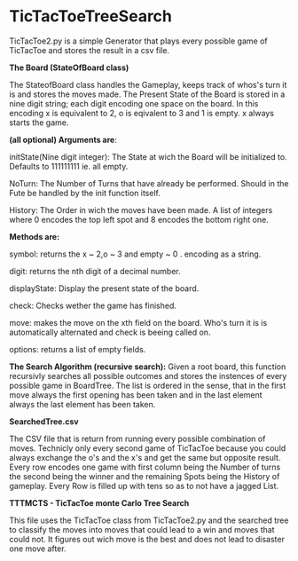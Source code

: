 # TicTacToeTreeSearch

TicTacToe2.py is a simple Generator that plays every possible game of TicTacToe and stores the result in a csv file.

<b>The Board (StateOfBoard class)</b>

The StateofBoard class handles the Gameplay, keeps track of whos's turn it is and stores the moves made. The Present State of the Board is stored in a nine digit string; each digit encoding one space on the board. In this encoding x is equivalent to 2, o is eqivalent to 3 and 1 is empty. x always starts the game. 



<b>(all optional) Arguments are</b>:

initState(Nine digit integer):  The State at wich the Board will be initialized to. Defaults to 111111111 ie. all empty.

NoTurn:   The Number of Turns that have already be performed. Should in the Fute be handled by the init function itself.

History:  The Order in wich the moves have been made. A list of integers where 0 encodes the top left spot and 8 encodes the bottom right one.



<b>Methods are:</b>

symbol: returns the x	~ 2,o	~ 3 and empty	~ 0 . encoding as a string.

digit: returns the nth digit of a decimal number.

displayState: Display the present state of the board.

check: Checks wether the game has finished.

move: makes the move on the xth field on the board. Who's turn it is is automatically alternated and check is beeing called on.

options: returns a list of empty fields.

<b>The Search Algorithm (recursive search):</b>
Given a root board, this function recursivly searches all possible outcomes and stores the instences of every possible game in BoardTree.
The list is ordered in the sense, that in the first move always the first opening has been taken and in the last element always the last element has been taken.


<b> SearchedTree.csv</b>

The CSV file that is return from running every possible combination of moves. Technicly only every second game of TicTacToe because you could always exchange the o's and the x's and get the same but opposite result. Every row encodes one game with first column being the Number of turns the second being the winner and the remaining Spots being the History of gameplay. Every Row is filled up with tens so as to not have a jagged List.

<b> TTTMCTS - TicTacToe monte Carlo Tree Search </b>

This file uses the TicTacToe class from TicTacToe2.py and the searched tree to classify the moves into moves that could lead to a win and moves that could not. It figures out wich move is the best and does not lead to disaster one move after.

